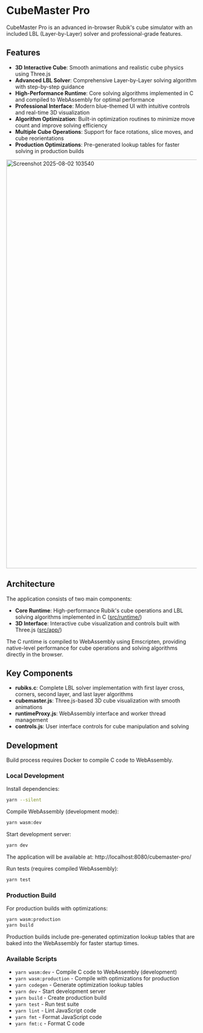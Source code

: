 # CubeMaster Pro

CubeMaster Pro is an advanced in-browser Rubik's cube simulator with an included LBL (Layer-by-Layer) solver and professional-grade features.

## Features

- **3D Interactive Cube**: Smooth animations and realistic cube physics using Three.js
- **Advanced LBL Solver**: Comprehensive Layer-by-Layer solving algorithm with step-by-step guidance
- **High-Performance Runtime**: Core solving algorithms implemented in C and compiled to WebAssembly for optimal performance
- **Professional Interface**: Modern blue-themed UI with intuitive controls and real-time 3D visualization
- **Algorithm Optimization**: Built-in optimization routines to minimize move count and improve solving efficiency
- **Multiple Cube Operations**: Support for face rotations, slice moves, and cube reorientations
- **Production Optimizations**: Pre-generated lookup tables for faster solving in production builds

<img width="1920" height="1080" alt="Screenshot 2025-08-02 103540" src="https://github.com/user-attachments/assets/c9f54d98-7738-4187-a1c8-84cd96e50d39" />

## Architecture

The application consists of two main components:

- **Core Runtime**: High-performance Rubik's cube operations and LBL solving algorithms implemented in C ([src/runtime/](./src/runtime/))
- **3D Interface**: Interactive cube visualization and controls built with Three.js ([src/app/](./src/app/))

The C runtime is compiled to WebAssembly using Emscripten, providing native-level performance for cube operations and solving algorithms directly in the browser.

## Key Components

- **rubiks.c**: Complete LBL solver implementation with first layer cross, corners, second layer, and last layer algorithms
- **cubemaster.js**: Three.js-based 3D cube visualization with smooth animations
- **runtimeProxy.js**: WebAssembly interface and worker thread management
- **controls.js**: User interface controls for cube manipulation and solving

## Development

Build process requires Docker to compile C code to WebAssembly.

### Local Development

Install dependencies:
```bash
yarn --silent
```

Compile WebAssembly (development mode):
```bash
yarn wasm:dev
```

Start development server:
```bash
yarn dev
```

The application will be available at: http://localhost:8080/cubemaster-pro/

Run tests (requires compiled WebAssembly):
```bash
yarn test
```

### Production Build

For production builds with optimizations:
```bash
yarn wasm:production
yarn build
```

Production builds include pre-generated optimization lookup tables that are baked into the WebAssembly for faster startup times.

### Available Scripts

- `yarn wasm:dev` - Compile C code to WebAssembly (development)
- `yarn wasm:production` - Compile with optimizations for production
- `yarn codegen` - Generate optimization lookup tables
- `yarn dev` - Start development server
- `yarn build` - Create production build
- `yarn test` - Run test suite
- `yarn lint` - Lint JavaScript code
- `yarn fmt` - Format JavaScript code
- `yarn fmt:c` - Format C code
